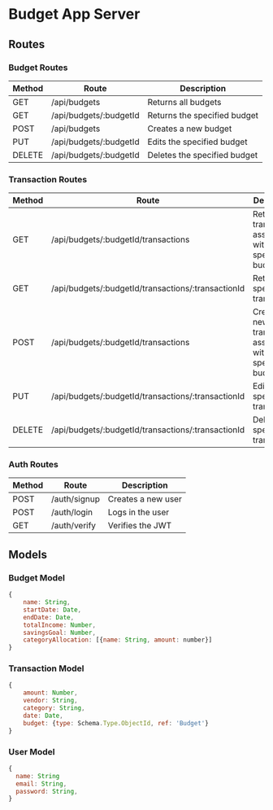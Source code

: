 # Budget App Server

## Routes

### Budget Routes

| Method | Route                  | Description                  |
| ------ | ---------------------- | ---------------------------- |
| GET    | /api/budgets           | Returns all budgets          |
| GET    | /api/budgets/:budgetId | Returns the specified budget |
| POST   | /api/budgets           | Creates a new budget         |
| PUT    | /api/budgets/:budgetId | Edits the specified budget   |
| DELETE | /api/budgets/:budgetId | Deletes the specified budget |

### Transaction Routes

| Method | Route                                              | Description                                                 |
| ------ | -------------------------------------------------- | ----------------------------------------------------------- |
| GET    | /api/budgets/:budgetId/transactions                | Returns all transactions associated with a specific budget  |
| GET    | /api/budgets/:budgetId/transactions/:transactionId | Returns the specified transaction                           |
| POST   | /api/budgets/:budgetId/transactions                | Creates a new transaction associated with a specific budget |
| PUT    | /api/budgets/:budgetId/transactions/:transactionId | Edits the specified transaction                             |
| DELETE | /api/budgets/:budgetId/transactions/:transactionId | Deletes the specified transaction                           |

### Auth Routes

| Method | Route        | Description        |
| ------ | ------------ | ------------------ |
| POST   | /auth/signup | Creates a new user |
| POST   | /auth/login  | Logs in the user   |
| GET    | /auth/verify | Verifies the JWT   |

## Models

### Budget Model

```js
{
    name: String,
    startDate: Date,
    endDate: Date,
    totalIncome: Number,
    savingsGoal: Number,
    categoryAllocation: [{name: String, amount: number}]
}

```

### Transaction Model

```js
{
    amount: Number,
    vendor: String,
    category: String,
    date: Date,
    budget: {type: Schema.Type.ObjectId, ref: 'Budget'}
}

```

### User Model

```js
{
  name: String
  email: String,
  password: String,
}
```
